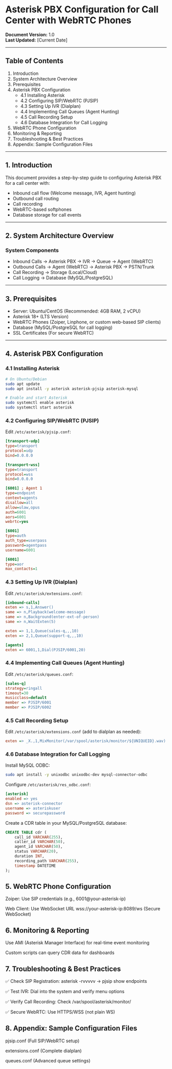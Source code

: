 # Asterisk PBX Configuration for Call Center with WebRTC Phones

**Document Version:** 1.0  
**Last Updated:** [Current Date]

---

## Table of Contents

1. Introduction  
2. System Architecture Overview  
3. Prerequisites  
4. Asterisk PBX Configuration  
    - 4.1 Installing Asterisk  
    - 4.2 Configuring SIP/WebRTC (PJSIP)  
    - 4.3 Setting Up IVR (Dialplan)  
    - 4.4 Implementing Call Queues (Agent Hunting)  
    - 4.5 Call Recording Setup  
    - 4.6 Database Integration for Call Logging  
5. WebRTC Phone Configuration  
6. Monitoring & Reporting  
7. Troubleshooting & Best Practices  
8. Appendix: Sample Configuration Files  

---

## 1. Introduction

This document provides a step-by-step guide to configuring Asterisk PBX for a call center with:

- Inbound call flow (Welcome message, IVR, Agent hunting)  
- Outbound call routing  
- Call recording  
- WebRTC-based softphones  
- Database storage for call events  

---

## 2. System Architecture Overview

### System Components

- Inbound Calls → Asterisk PBX → IVR → Queue → Agent (WebRTC)  
- Outbound Calls → Agent (WebRTC) → Asterisk PBX → PSTN/Trunk  
- Call Recording → Storage (Local/Cloud)  
- Call Logging → Database (MySQL/PostgreSQL)  

---

## 3. Prerequisites

- Server: Ubuntu/CentOS (Recommended: 4GB RAM, 2 vCPU)  
- Asterisk 18+ (LTS Version)  
- WebRTC Phones (Zoiper, Linphone, or custom web-based SIP clients)  
- Database (MySQL/PostgreSQL for call logging)  
- SSL Certificates (For secure WebRTC)  

---

## 4. Asterisk PBX Configuration

### 4.1 Installing Asterisk

```bash
# On Ubuntu/Debian
sudo apt update
sudo apt install -y asterisk asterisk-pjsip asterisk-mysql

# Enable and start Asterisk
sudo systemctl enable asterisk
sudo systemctl start asterisk
```

### 4.2 Configuring SIP/WebRTC (PJSIP)

Edit `/etc/asterisk/pjsip.conf`:

```ini
[transport-udp]
type=transport
protocol=udp
bind=0.0.0.0

[transport-wss]
type=transport
protocol=wss
bind=0.0.0.0

[6001] ; Agent 1
type=endpoint
context=agents
disallow=all
allow=ulaw,opus
auth=6001
aors=6001
webrtc=yes

[6001]
type=auth
auth_type=userpass
password=agentpass
username=6001

[6001]
type=aor
max_contacts=1
```

### 4.3 Setting Up IVR (Dialplan)

Edit `/etc/asterisk/extensions.conf`:

```ini
[inbound-calls]
exten => s,1,Answer()
same => n,Playback(welcome-message)
same => n,Background(enter-ext-of-person)
same => n,WaitExten(5)

exten => 1,1,Queue(sales-q,,,10)
exten => 2,1,Queue(support-q,,,10)

[agents]
exten => 6001,1,Dial(PJSIP/6001,20)
```

### 4.4 Implementing Call Queues (Agent Hunting)

Edit `/etc/asterisk/queues.conf`:

```ini
[sales-q]
strategy=ringall
timeout=30
musicclass=default
member => PJSIP/6001
member => PJSIP/6002
```

### 4.5 Call Recording Setup

Edit `/etc/asterisk/extensions.conf` (add to dialplan as needed):

```ini
exten => _X.,1,MixMonitor(/var/spool/asterisk/monitor/${UNIQUEID}.wav)
```

### 4.6 Database Integration for Call Logging

Install MySQL ODBC:

```bash
sudo apt install -y unixodbc unixodbc-dev mysql-connector-odbc
```

Configure `/etc/asterisk/res_odbc.conf`:

```ini
[asterisk]
enabled => yes
dsn => asterisk-connector
username => asteriskuser
password => securepassword
```

Create a CDR table in your MySQL/PostgreSQL database:

```sql
CREATE TABLE cdr (
    call_id VARCHAR(255),
    caller_id VARCHAR(50),
    agent_id VARCHAR(50),
    status VARCHAR(20),
    duration INT,
    recording_path VARCHAR(255),
    timestamp DATETIME
);
```

## 5. WebRTC Phone Configuration

Zoiper: Use SIP credentials (e.g., 6001@your-asterisk-ip)

Web Client: Use WebSocket URL wss://your-asterisk-ip:8089/ws (Secure WebSocket)

## 6. Monitoring & Reporting

Use AMI (Asterisk Manager Interface) for real-time event monitoring

Custom scripts can query CDR data for dashboards

## 7. Troubleshooting & Best Practices

✅ Check SIP Registration: asterisk -rvvvvv → pjsip show endpoints

✅ Test IVR: Dial into the system and verify menu options

✅ Verify Call Recording: Check /var/spool/asterisk/monitor/

✅ Secure WebRTC: Use HTTPS/WSS (not plain WS)

## 8. Appendix: Sample Configuration Files

pjsip.conf (Full SIP/WebRTC setup)

extensions.conf (Complete dialplan)

queues.conf (Advanced queue settings)